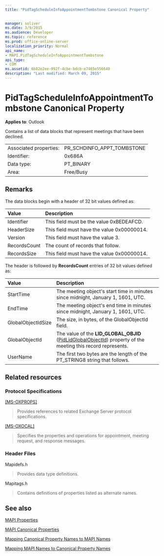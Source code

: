 ```yaml
---
title: "PidTagScheduleInfoAppointmentTombstone Canonical Property"
 
 
manager: soliver
ms.date: 3/9/2015
ms.audience: Developer
ms.topic: reference
ms.prod: office-online-server
localization_priority: Normal
api_name:
- MAPI.PidTagScheduleInfoAppointmentTombstone
api_type:
- COM
ms.assetid: 6b82e2ee-992f-4cbe-bdcb-e7465e556640
description: "Last modified: March 09, 2015"
---
```


# PidTagScheduleInfoAppointmentTombstone Canonical Property

  
  
**Applies to**: Outlook 
  
Contains a list of data blocks that represent meetings that have been declined.
  
|||
|:-----|:-----|
|Associated properties:  <br/> |PR_SCHDINFO_APPT_TOMBSTONE  <br/> |
|Identifier:  <br/> |0x686A  <br/> |
|Data type:  <br/> |PT_BINARY  <br/> |
|Area:  <br/> |Free/Busy  <br/> |
   
## Remarks

The data blocks begin with a header of 32 bit values defined as:
  
|**Value**|**Description**|
|:-----|:-----|
|Identifier  <br/> |This field must be the value 0xBEDEAFCD.  <br/> |
|HeaderSize  <br/> |This field must have the value 0x00000014.  <br/> |
|Version  <br/> |This field must have the value 3.  <br/> |
|RecordsCount  <br/> |The count of records that follow.  <br/> |
|RecordsSize  <br/> |This field must have the value 0x00000014.  <br/> |
   
The header is followed by **RecordsCount** entries of 32 bit values defined as: 
  
|**Value**|**Description**|
|:-----|:-----|
|StartTime  <br/> |The meeting object's start time in minutes since midnight, January 1, 1601, UTC.  <br/> |
|EndTime  <br/> |The meeting object's end time in minutes since midnight, January 1, 1601, UTC.  <br/> |
|GlobalObjectIdSize  <br/> |The size, in bytes, of the GlobalObjectId field.  <br/> |
|GlobalObjectId  <br/> |The value of the **LID_GLOBAL_OBJID** ([PidLidGlobalObjectId](pidlidglobalobjectid-canonical-property.md)) property of the meeting this record represents.  <br/> |
|UserName  <br/> |The first two bytes are the length of the PT_STRING8 string that follows.  <br/> |
   
## Related resources

### Protocol Specifications

[[MS-OXPROPS]](http://msdn.microsoft.com/library/f6ab1613-aefe-447d-a49c-18217230b148%28Office.15%29.aspx)
  
> Provides references to related Exchange Server protocol specifications.
    
[[MS-OXOCAL]](http://msdn.microsoft.com/library/09861fde-c8e4-4028-9346-e7c214cfdba1%28Office.15%29.aspx)
  
> Specifies the properties and operations for appointment, meeting request, and response messages.
    
### Header Files

Mapidefs.h
  
> Provides data type definitions.
    
Mapitags.h
  
> Contains definitions of properties listed as alternate names.
    
## See also



[MAPI Properties](mapi-properties.md)
  
[MAPI Canonical Properties](mapi-canonical-properties.md)
  
[Mapping Canonical Property Names to MAPI Names](mapping-canonical-property-names-to-mapi-names.md)
  
[Mapping MAPI Names to Canonical Property Names](mapping-mapi-names-to-canonical-property-names.md)

